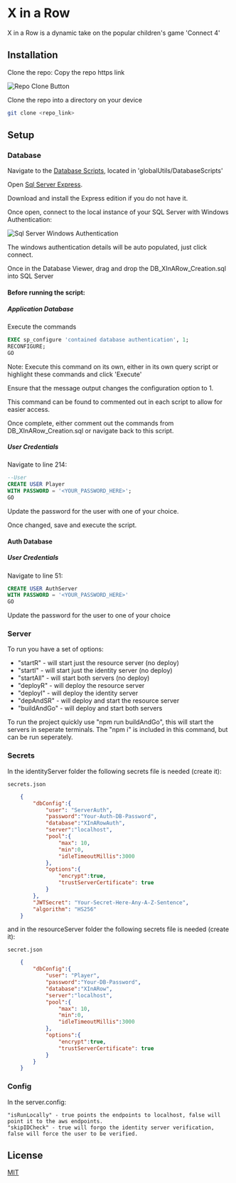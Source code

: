 # X in a Row

X in a Row is a dynamic take on the popular children's game 'Connect 4'

## Installation

Clone the repo:
Copy the repo https link

![Repo Clone Button](https://thumbs2.imgbox.com/36/67/Vrk0zUFk_t.png)

Clone the repo into a directory on your device
```bash
git clone <repo_link>
```

## Setup
### Database
Navigate to the [Database Scripts](https://github.com/Manuel-Nunes/XInARow/tree/main/globalUtils/DatabaseScripts), located in 'globalUtils/DatabaseScripts'

Open [Sql Server Express](https://www.microsoft.com/en-us/sql-server/sql-server-downloads). 

Download and install the Express edition if you do not have it.

Once open, connect to the local instance of your SQL Server with Windows Authentication:

![Sql Server Windows Authentication](https://thumbs2.imgbox.com/dd/5e/GFQO0RDi_t.png)

The windows authentication details will be auto populated, just click connect.

Once in the Database Viewer, drag and drop the DB_XInARow_Creation.sql into SQL Server

#### Before running the script:

##### Application Database
Execute the commands
```sql
EXEC sp_configure 'contained database authentication', 1;
RECONFIGURE;
GO
```
Note: Execute this command on its own, either in its own query script or highlight these commands and click 'Execute'

Ensure that the message output changes the configuration option to 1.

This command can be found to commented out in each script to allow for easier access.

Once complete, either comment out the commands from DB_XInARow_Creation.sql or navigate back to this script.

##### User Credentials
Navigate to line 214:
```sql
--User
CREATE USER Player
WITH PASSWORD = '<YOUR_PASSWORD_HERE>';
GO
```
Update the password for the user with one of your choice.

Once changed, save and execute the script.

#### Auth Database
##### User Credentials
Navigate to line 51:
```sql
CREATE USER AuthServer
WITH PASSWORD = '<YOUR_PASSWORD_HERE>'
GO
```
Update the password for the user to one of your choice

### Server
To run you have a set of options:
- "startR" - will start just the resource server (no deploy)
- "startI" - will start just the identity server (no deploy)
- "startAll" - will start both servers (no deploy)
- "deployR" - will deploy the resource server
- "deployI" - will deploy the identity server
- "depAndSR" - will deploy and start the resource server
- "buildAndGo" - will deploy and start both servers

To run the project quickly use "npm run buildAndGo", this will start the servers in seperate terminals. The "npm i" is included in this command, but can be run seperately.


### Secrets
In the identityServer folder the following secrets file is needed (create it):

    secrets.json
```json
    {
        "dbConfig":{
            "user": "ServerAuth",
            "password":"Your-Auth-DB-Password",
            "database":"XInARowAuth",
            "server":"localhost",
            "pool":{
                "max": 10,
                "min":0,
                "idleTimeoutMillis":3000
            },
            "options":{
                "encrypt":true,
                "trustServerCertificate": true
            }
        },
        "JWTSecret": "Your-Secret-Here-Any-A-Z-Sentence",
        "algorithm": "HS256"
    }
```
and in the resourceServer folder the following secrets file is needed (create it):

    secret.json
```json
    {
        "dbConfig":{
            "user": "Player",
            "password":"Your-DB-Password",
            "database":"XInARow",
            "server":"localhost",
            "pool":{
                "max": 10,
                "min":0,
                "idleTimeoutMillis":3000
            },
            "options":{
                "encrypt":true,
                "trustServerCertificate": true
            }
        }
    }
```

### Config
In the server.config:

    "isRunLocally" - true points the endpoints to localhost, false will point it to the aws endpoints.
    "skipIDCheck" - true will forgo the identity server verification, false will force the user to be verified.

## License

[MIT](https://choosealicense.com/licenses/mit/)
